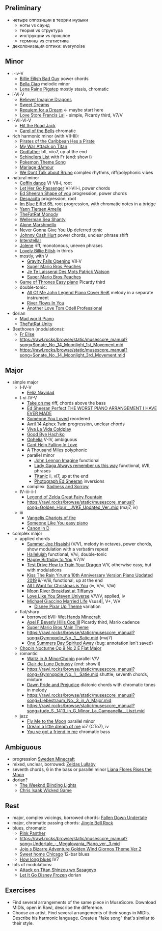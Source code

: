 
Preliminary
---

- четыре оппозиции в теории музыки
   - ноты vs саунд
   - теория vs структура
   - инструкции vs прошлое
   - термины vs статистика
- деколонизация оптики: everynoise

Minor
---

- i-iv-V
   - [Billie Eilish Bad Guy](https://rawl.rocks/browse/static/musescore_manual?song=Billie_Eilish_Bad_Guy.mid) power chords
   - [Bella Ciao](https://rawl.rocks/browse/static/musescore_manual?song=Bella_Ciao.mid) melodic minor
   - [Lena Raine Pigstep](https://rawl.rocks/browse/static/musescore_manual?song=Lena_Raine_Pigstep.mid) mostly stasis, chromatic
- i-VI-V
   - [Believer   Imagine Dragons](https://rawl.rocks/browse/static/musescore_manual?song=Believer_-_Imagine_Dragons.mid)
   - [Sweet Dreams](https://rawl.rocks/browse/static/musescore_manual?song=Sweet_Dreams.mid)
   - [Requiem for a Dream](https://rawl.rocks/browse/static/musescore_manual?song=Requiem_for_a_Dream.mid) <- maybe start here
   - [Love Store Francis Lai](https://rawl.rocks/browse/static/musescore_manual?song=Love_Store_Francis_Lai.mid) - simple, Picardy third, V7/V
- i-VII-VI-V
  - [Hit the Road Jack](https://rawl.rocks/browse/static/musescore_manual?song=Hit_the_Road_Jack.mid)
  - [Carol of the Bells](https://rawl.rocks/browse/static/musescore_manual?song=Carol_of_the_Bells.mid) chromatic
- rich harmonic minor (with VII-III):
   - [Pirates of the Caribbean   Hes a Pirate](https://rawl.rocks/browse/static/musescore_manual?song=Pirates_of_the_Caribbean_-_Hes_a_Pirate.mid)
   - [My War Attack on Titan](https://rawl.rocks/browse/static/musescore_manual?song=My_War_Attack_on_Titan.mid)
   - [Godfather](https://rawl.rocks/browse/static/musescore_manual?song=Godfather.mid) bII, viio7, up at the end
   - [Schindlers List](https://rawl.rocks/browse/static/musescore_manual?song=Schindlers_List.mid) with Fr (end: show i)
   - [Pokemon Theme Song](https://rawl.rocks/browse/static/musescore_manual?song=Pokemon_Theme_Song.mid) 
   - [Mariage dAmour](https://rawl.rocks/browse/static/musescore_manual?song=Mariage_dAmour.mid)
   - [We Dont Talk about Bruno](https://rawl.rocks/browse/static/musescore_manual?song=We_Dont_Talk_about_Bruno.mid) complex rhythms, riff/polyphonic vibes
- natural minor
   - [Coffin dance](https://rawl.rocks/browse/static/musescore_manual?song=Coffin_dance.mid) VI-VII-i, root
   - [Let Her Go Passenger](https://rawl.rocks/browse/static/musescore_manual?song=Let_Her_Go_Passenger.mid) VI-VII-i, power chords
   - [Ed Sheeran Shape of you](https://rawl.rocks/browse/static/musescore_manual?song=Ed_Sheeran_Shape_of_you.mid) progression, power chords
   - [Despacito](https://rawl.rocks/browse/static/musescore_manual?song=Despacito.mid) progression, root
   - [Im Blue Eiffel 65](https://rawl.rocks/browse/static/musescore_manual?song=Im_Blue_Eiffel_65.mid), root progression, with chromatic notes in a bridge
   - [Yann Tiersen Amelie](https://rawl.rocks/browse/static/musescore_manual?song=Yann_Tiersen_Amelie.mid)
   - [TheFatRat Monody](https://rawl.rocks/browse/static/musescore_manual?song=TheFatRat_Monody.mid)
   - [Wellerman Sea Shanty](https://rawl.rocks/browse/static/musescore_manual?song=Wellerman_Sea_Shanty.mid)
   - [Alone Marshmello](https://rawl.rocks/browse/static/musescore_manual?song=Alone_Marshmello.mid)
   - [Never Gonna Give You Up](https://rawl.rocks/browse/static/musescore_manual?song=Never_Gonna_Give_You_Up.mid) deferred tonic
   - [Johnny Cash Hurt](https://rawl.rocks/browse/static/musescore_manual?song=Johnny_Cash_Hurt.mid) power chords, unclear phrase shift
   - [Interstellar](https://rawl.rocks/browse/static/musescore_manual?song=Interstellar.mid)
   - [Jolene](https://rawl.rocks/browse/static/musescore_manual?song=Jolene.mid) riff, monotonous, uneven phrases
   - [Lovely Billie Eilish](https://rawl.rocks/browse/static/musescore_manual?song=Lovely_Billie_Eilish.mid) in thirds
   - mostly, with V
      - [Gravity Falls Opening](https://rawl.rocks/browse/static/musescore_manual?song=Gravity_Falls_Opening.mid) VII-V
      - [Super Mario Bros Peaches](https://rawl.rocks/browse/static/musescore_manual?song=Super_Mario_Bros_Peaches.mid)
      - [Je Te Laisserai Des Mots   Patrick Watson](https://rawl.rocks/browse/static/musescore_manual?song=Je_Te_Laisserai_Des_Mots_-_Patrick_Watson.mid)
      - [Super Mario Bros Peaches](https://rawl.rocks/browse/static/musescore_manual?song=Super_Mario_Bros_Peaches.mid)
   - [Game of Thrones Easy piano](https://rawl.rocks/browse/static/musescore_manual?song=Game_of_Thrones_Easy_piano.mid) Picardy third
   - double-tonic:
      - [All Of Me   John Legend Piano Cover   ReiK](https://rawl.rocks/browse/static/musescore_manual?song=All_Of_Me_-_John_Legend_Piano_Cover_-_ReiK.mid) melody in a separate instrument
      - [River Flows In You](https://rawl.rocks/browse/static/musescore_manual?song=River_Flows_In_You.mid)
      - [Another Love    Tom Odell Professional](https://rawl.rocks/browse/static/musescore_manual?song=Another_Love__-_Tom_Odell_Professional.mid)
- dorian
   - [Mad world Piano](https://rawl.rocks/browse/static/musescore_manual?song=Mad_world_Piano.mid)
   - [TheFatRat Unity](https://rawl.rocks/browse/static/musescore_manual?song=TheFatRat_Unity.mid)
- Beethoven (modulations):
   - [Fr Elise](https://rawl.rocks/browse/static/musescore_manual?song=Fr_Elise.mid)
   - https://rawl.rocks/browse/static/musescore_manual?song=Sonate_No._14_Moonlight_1st_Movement.mid
   - https://rawl.rocks/browse/static/musescore_manual?song=Sonate_No._14_Moonlight_3rd_Movement.mid

Major
---

- simple major
   - I-IV-V
      - [Feliz Navidad](https://rawl.rocks/browse/static/musescore_manual?song=Feliz_Navidad.mid)
   - I-vi-IV-V
      - [Take on me](https://rawl.rocks/browse/static/musescore_manual?song=Take_on_me.mid) riff, chords above the bass
      - [Ed Sheeran Perfect THE WORST PIANO ARRANGEMENT I HAVE EVER MADE](https://rawl.rocks/browse/static/musescore_manual?song=Ed_Sheeran_Perfect_THE_WORST_PIANO_ARRANGEMENT_I_HAVE_EVER_MADE.mid)
      - [Someone You Loved](https://rawl.rocks/browse/static/musescore_manual?song=Someone_You_Loved.mid) reordered
      - [Avril 14 Aphex Twin](https://rawl.rocks/browse/static/musescore_manual?song=Avril_14_Aphex_Twin.mid) progression, unclear chords
      - [Viva La Vida Coldplay](https://rawl.rocks/browse/static/musescore_manual?song=Viva_La_Vida_Coldplay.mid)
      - [Good Bye Hachiko](https://rawl.rocks/browse/static/musescore_manual?song=Good_Bye_Hachiko.mid)
      - [Ophelia](https://rawl.rocks/browse/static/musescore_manual?song=Ophelia.mid) V-IV, ambiguous
      - [Cant Help Falling In Love](https://rawl.rocks/browse/static/musescore_manual?song=Cant_Help_Falling_In_Love.mid)
      - [A Thousand Miles](https://rawl.rocks/browse/static/musescore_manual?song=A_Thousand_Miles.mid) polyphonic
      - parallel minor
         - [John Lennon Imagine](https://rawl.rocks/browse/static/musescore_manual?song=John_Lennon_Imagine.mid) functional
         - [Lady Gaga Always remember us this way](https://rawl.rocks/browse/static/musescore_manual?song=Lady_Gaga_Always_remember_us_this_way.mid) functional, bVII, phrases
         - [Titanic](https://rawl.rocks/browse/static/musescore_manual?song=Titanic.mid) ii, vi7, up at the end
         - [Photograph Ed Sheeran](https://rawl.rocks/browse/static/musescore_manual?song=Photograph_Ed_Sheeran.mid) inversions
      - complex: [Sadness and Sorrow](https://rawl.rocks/browse/static/musescore_manual?song=Sadness_and_Sorrow.mid)
   - IV-iii-ii-I
      - [Legend of Zelda Great Fairy Fountain](https://rawl.rocks/browse/static/musescore_manual?song=Legend_of_Zelda_Great_Fairy_Fountain.mid)
      - https://rawl.rocks/browse/static/musescore_manual?song=Golden_Hour__JVKE_Updated_Ver..mid (maj7, iv)
   - iii
      - [Vangelis Chariots of fire](https://rawl.rocks/browse/static/musescore_manual?song=Vangelis_Chariots_of_fire.mid)
      - [Someone Like You easy piano](https://rawl.rocks/browse/static/musescore_manual?song=Someone_Like_You_easy_piano.mid)
      - [Canon in D](https://rawl.rocks/browse/static/musescore_manual?song=Canon_in_D.mid)
- complex major
   - applied chords
      - [Summer Joe Hisaishi](https://rawl.rocks/browse/static/musescore_manual?song=Summer_Joe_Hisaishi.mid) (V/V), melody in octaves, power chords, show modulation with a verbatim repeat
      - [Hallelujah](https://rawl.rocks/browse/static/musescore_manual?song=Hallelujah.mid) functional, V/vi, double-tonic
      - [Happy Birthday to You](https://rawl.rocks/browse/static/musescore_manual?song=Happy_Birthday_to_You.mid) V7/IV
      - [Test Drive How to Train Your Dragon](https://rawl.rocks/browse/static/musescore_manual?song=Test_Drive_How_to_Train_Your_Dragon.mid) V/V, otherwise easy, but with modulations
      - [Kiss The Rain   Yiruma   10th Anniversary Version Piano Updated 2019](https://rawl.rocks/browse/static/musescore_manual?song=Kiss_The_Rain_-_Yiruma_-_10th_Anniversary_Version_Piano_Updated_2019.mid) ii/-V/iii, functional, up at the end
      - [All I Want for Christmas is You](https://rawl.rocks/browse/static/musescore_manual?song=All_I_Want_for_Christmas_is_You.mid) (iv, V/vi, V/iii)
      - [Moon River Breakfast at Tiffanys](https://rawl.rocks/browse/static/musescore_manual?song=Moon_River_Breakfast_at_Tiffanys.mid)
      - [Love Like You Steven Universe](https://rawl.rocks/browse/static/musescore_manual?song=Love_Like_You_Steven_Universe.mid) V/V/V, applied, iv
      - [Michael Giaccino Married Life](https://rawl.rocks/browse/static/musescore_manual?song=Michael_Giaccino_Married_Life.mid) Vsus4|, V+, V/V
         - [Disney Pixar Up Theme](https://rawl.rocks/browse/static/musescore_manual?song=Disney_Pixar_Up_Theme.mid) variation 
   - flat/sharp
      - borrowed bVII: [Wet Hands Minecraft](https://rawl.rocks/browse/static/musescore_manual?song=Wet_Hands_Minecraft.mid)
      - [Axel F Beverly Hills Cop III](https://rawl.rocks/browse/static/musescore_manual?song=Axel_F_Beverly_Hills_Cop_III.mid) Picardy third, Mario cadence
      - [Super Mario Bros Main Theme](https://rawl.rocks/browse/static/musescore_manual?song=Super_Mario_Bros_Main_Theme.mid)
      - https://rawl.rocks/browse/static/musescore_manual?song=Gymnopdie_No._1__Satie.mid (maj7)
      - [One Summers Day Spirited Away](https://rawl.rocks/browse/static/musescore_manual?song=One_Summers_Day_Spirited_Away.mid) (bug: annotation isn't saved)   
   - [Chopin   Nocturne Op 9 No 2 E Flat Major](https://rawl.rocks/browse/static/musescore_manual?song=Chopin_-_Nocturne_Op_9_No_2_E_Flat_Major.mid)
   - romantic
      - [Waltz in A MinorChopin](https://rawl.rocks/browse/static/musescore_manual?song=Waltz_in_A_MinorChopin.mid) parallel V/V
      - [Clair de Lune  Debussy](https://rawl.rocks/browse/static/musescore_manual?song=Clair_de_Lune__Debussy.mid) (end: show I)
      - https://rawl.rocks/browse/static/musescore_manual?song=Gymnopdie_No._1__Satie.mid shuttle, seventh chords, mixture
      - [Dawn Pride and Prejudice](https://rawl.rocks/browse/static/musescore_manual?song=Dawn_Pride_and_Prejudice.mid) diatonic chords with chromatic tones in melody
      - https://rawl.rocks/browse/static/musescore_manual?song=Liebestraum_No._3_in_A_Major.mid
      - https://rawl.rocks/browse/static/musescore_manual?song=tude_S._1413_in_G_Minor_La_Campanella__Liszt.mid
   - jazz
      - [Fly Me to the Moon](https://rawl.rocks/browse/static/musescore_manual?song=Fly_Me_to_the_Moon.mid) parallel minor
      - [Dream a little dream of me](https://rawl.rocks/browse/static/musescore_manual?song=Dream_a_little_dream_of_me.mid) io7 (CTo7), iv
      - [You ve got a friend in me](https://rawl.rocks/browse/static/musescore_manual?song=You_ve_got_a_friend_in_me.mid) chromatic bass

Ambiguous
---

- progression [Sweden Minecraft](https://rawl.rocks/browse/static/musescore_manual?song=Sweden_Minecraft.mid)
- mixed, unclear, borrowed: [Zeldas Lullaby](https://rawl.rocks/browse/static/musescore_manual?song=Zeldas_Lullaby.mid)
- seventh chords, 6 in the bass or parallel minor [Liana Flores Rises the Moon](https://rawl.rocks/browse/static/musescore_manual?song=Liana_Flores_Rises_the_Moon.mid)
- dorian?
   - [The Weeknd Blinding Lights](https://rawl.rocks/browse/static/musescore_manual?song=The_Weeknd_Blinding_Lights.mid)
   - [Chris Isaak Wicked Game](https://rawl.rocks/browse/static/musescore_manual?song=Chris_Isaak_Wicked_Game.mid)

Rest
---

- major, complex voicings, borrowed chords: [Fallen Down Undertale](https://rawl.rocks/browse/static/musescore_manual?song=Fallen_Down_Undertale.mid)
- major, chromatic passing chords: [Jingle Bell Rock](https://rawl.rocks/browse/static/musescore_manual?song=Jingle_Bell_Rock.mid)
- blues, chromatic
   - [Pink Panther](https://rawl.rocks/browse/static/musescore_manual?song=Pink_Panther.mid)
   - https://rawl.rocks/browse/static/musescore_manual?song=Undertale_-_Megalovania_Piano_ver._3.mid
   - [Jojo s Bizarre Adventure Golden Wind Giornos Theme Ver 2](https://rawl.rocks/browse/static/musescore_manual?song=Jojo_s_Bizarre_Adventure_Golden_Wind_Giornos_Theme_Ver_2.mid)
   - [Sweet home Chicago](https://rawl.rocks/browse/static/musescore_manual?song=Sweet_home_Chicago.mid) 12-bar blues
   - [How long blues](https://rawl.rocks/browse/static/musescore_manual?song=How_long_blues.mid) IV7
- lots of modulations:
   - [Attack on Titan Shinzou wo Sasageyo](https://rawl.rocks/browse/static/musescore_manual?song=Attack_on_Titan_Shinzou_wo_Sasageyo.mid)
   - [Let It Go Disney Frozen](https://rawl.rocks/browse/static/musescore_manual?song=Let_It_Go_Disney_Frozen.mid) dorian

Exercises
---

- Find several arrangements of the same piece in MuseScore. Download MIDIs, open in Rawl, describe the difference.
- Choose an artist. Find several arrangements of their songs in MIDIs. Describe his harmonic language. Create a "fake song" that's similar to their style.
